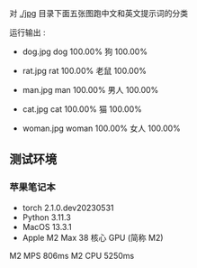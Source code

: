 对 [./jpg](./jpg) 目录下面五张图跑中文和英文提示词的分类

运行输出 :

* dog.jpg
  dog 100.00%
  狗 100.00%

* rat.jpg
  rat 100.00%
  老鼠 100.00%

* man.jpg
  man 100.00%
  男人 100.00%

* cat.jpg
  cat 100.00%
  猫 100.00%

* woman.jpg
  woman 100.00%
  女人 100.00%

## 测试环境

### 苹果笔记本

* torch 2.1.0.dev20230531
* Python 3.11.3
* MacOS 13.3.1
* Apple M2 Max 38 核心 GPU (简称 M2)

M2 MPS 806ms
M2 CPU 5250ms

